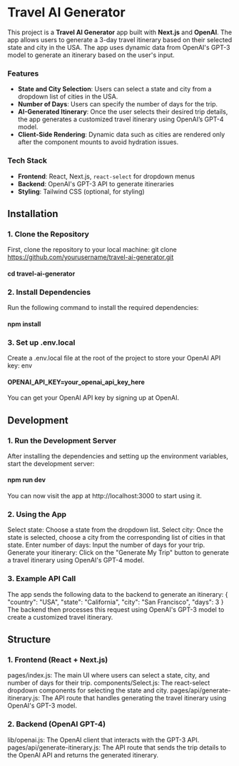 # Travel AI Generator
This project is a **Travel AI Generator** app built with **Next.js** and **OpenAI**. The app allows users to generate a 3-day travel itinerary based on their selected state and city in the USA. The app uses dynamic data from OpenAI's GPT-3 model to generate an itinerary based on the user's input.

### Features
- **State and City Selection**: Users can select a state and city from a dropdown list of cities in the USA.
- **Number of Days**: Users can specify the number of days for the trip.
- **AI-Generated Itinerary**: Once the user selects their desired trip details, the app generates a customized travel itinerary using OpenAI’s GPT-4 model.
- **Client-Side Rendering**: Dynamic data such as cities are rendered only after the component mounts to avoid hydration issues.

### Tech Stack
- **Frontend**: React, Next.js, `react-select` for dropdown menus
- **Backend**: OpenAI's GPT-3 API to generate itineraries
- **Styling**: Tailwind CSS (optional, for styling)

## Installation

### 1. Clone the Repository

  First, clone the repository to your local machine:
  git clone https://github.com/yourusername/travel-ai-generator.git
  #### cd travel-ai-generator
### 2. Install Dependencies
Run the following command to install the required dependencies:
#### npm install
### 3. Set up .env.local
Create a .env.local file at the root of the project to store your OpenAI API key:
env
#### OPENAI_API_KEY=your_openai_api_key_here
You can get your OpenAI API key by signing up at OpenAI.

## Development
### 1. Run the Development Server
After installing the dependencies and setting up the environment variables, start the development server:
#### npm run dev
You can now visit the app at http://localhost:3000 to start using it.

### 2. Using the App
Select state: Choose a state from the dropdown list.
Select city: Once the state is selected, choose a city from the corresponding list of cities in that state.
Enter number of days: Input the number of days for your trip.
Generate your itinerary: Click on the "Generate My Trip" button to generate a travel itinerary using OpenAI's GPT-4 model.
### 3. Example API Call
The app sends the following data to the backend to generate an itinerary:
  {
    "country": "USA",
    "state": "California",
    "city": "San Francisco",
    "days": 3
  }
The backend then processes this request using OpenAI's GPT-3 model to create a customized travel itinerary.

## Structure
### 1. Frontend (React + Next.js)
pages/index.js: The main UI where users can select a state, city, and number of days for their trip.
components/Select.js: The react-select dropdown components for selecting the state and city.
pages/api/generate-itinerary.js: The API route that handles generating the travel itinerary using OpenAI's GPT-3 model.
### 2. Backend (OpenAI GPT-4)
lib/openai.js: The OpenAI client that interacts with the GPT-3 API.
pages/api/generate-itinerary.js: The API route that sends the trip details to the OpenAI API and returns the generated itinerary.
